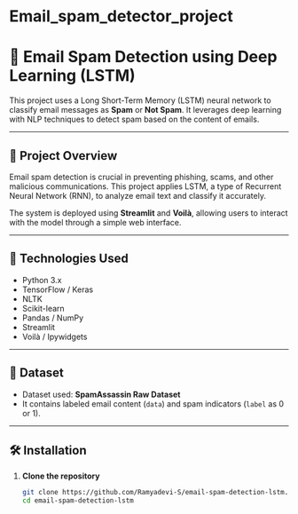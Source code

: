 # Email_spam_detector_project
# 📧 Email Spam Detection using Deep Learning (LSTM)

This project uses a Long Short-Term Memory (LSTM) neural network to classify email messages as **Spam** or **Not Spam**. It leverages deep learning with NLP techniques to detect spam based on the content of emails.

---

## 🚀 Project Overview

Email spam detection is crucial in preventing phishing, scams, and other malicious communications. This project applies LSTM, a type of Recurrent Neural Network (RNN), to analyze email text and classify it accurately.

The system is deployed using **Streamlit** and **Voilà**, allowing users to interact with the model through a simple web interface.

---

## 🧠 Technologies Used

- Python 3.x
- TensorFlow / Keras
- NLTK
- Scikit-learn
- Pandas / NumPy
- Streamlit
- Voilà / Ipywidgets

---

## 📂 Dataset

- Dataset used: **SpamAssassin Raw Dataset**
- It contains labeled email content (`data`) and spam indicators (`label` as 0 or 1).

---

## 🛠️ Installation

1. **Clone the repository**
   ```bash
   git clone https://github.com/Ramyadevi-S/email-spam-detection-lstm.git
   cd email-spam-detection-lstm
